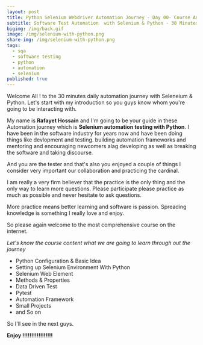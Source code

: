 ```yaml
---
layout: post
title: Python Selenium Webdriver Automation Journey - Day 00- Course Announcement
subtitle: Software Test Automation  with Selenium & Python - 30 Minutes A Day Challenge
bigimg: /img/back.gif
image: /img/selenium-with-python.png
share-img: /img/selenium-with-python.png
tags:
  - sqa
  - software testing
  - python
  - automation
  - selenium
published: true
---
```


Welcome All ! to the 30 minutes daily automation journey with Seleneium & Python. 
Let's start with my introduction so you guys know whom you're going to be interacting with.

My name is **Rafayet Hossain** and I'm going to be your guide in these Automation journey which is **Selenium automation testing with Python**. I have been in the software industry for years now and have been doing things like devlopment and testing.  building automation frameworks and mentoring and encouraging newcomers alag developing as well as breaking the software and taking discourse.

And you are the tester and that's also you enjoyed a couple of things I consider very important our collaboration and practicing the cardinal.


I am really a very firm believer that the practice is the only thing and the only way to learn more questions.
Please participate please practice as much as possible and never hesitate to ask questions.

More practice means better learning and software is passion. Spreading knowledge is something I really love and enjoy.

So please again welcome to the most comprehensive course on the internet.

*Let's know the  course content what we are going to learn through out the journey*
* Python Configuration & Basic Idea
* Setting up Selenium Environment With Python
* Selenium Web Element 
* Methods & Properties
* Data Driven Test
* Pytest
* Automation Framework 
* Small Projects
* and So on

So I'll see in the next guys.

**Enjoy !!!!!!!!!!!!!!!!!**
